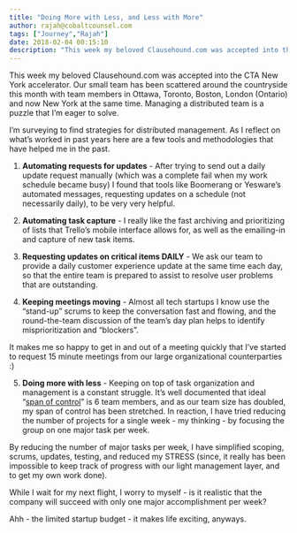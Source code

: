 ```yaml
---
title: "Doing More with Less, and Less with More"
author: rajah@cobaltcounsel.com
tags: ["Journey","Rajah"]
date: 2018-02-04 00:15:10
description: "This week my beloved Clausehound.com was accepted into the CTA New York accelerator.  Our small team has been scattered around the countryside this month with team members in Ottawa, Toronto, Boston,..."
---
```


This week my beloved Clausehound.com was accepted into the CTA New York accelerator.  Our small team has been scattered around the countryside this month with team members in Ottawa, Toronto, Boston, London (Ontario) and now New York at the same time.  Managing a distributed team is a puzzle that I’m eager to solve.

 

I’m surveying to find strategies for distributed management.  As I reflect on what’s worked in past years here are a few tools and methodologies that have helped me in the past.

1. **Automating requests for updates** - After trying to send out a daily update request manually (which was a complete fail when my work schedule became busy) I found that tools like Boomerang or Yesware’s automated messages, requesting updates on a schedule (not necessarily daily), to be very very helpful.

2. **Automating task capture** - I really like the fast archiving and prioritizing of lists that Trello’s mobile interface allows for, as well as the emailing-in and capture of new task items.

3. **Requesting updates on critical items DAILY** - We ask our team to provide a daily customer experience update at the same time each day, so that the entire team is prepared to assist to resolve user problems that are outstanding.

4. **Keeping meetings moving** - Almost all tech startups I know use the “stand-up” scrums to keep the conversation fast and flowing, and the round-the-team discussion of the team’s day plan helps to identify misprioritization and “blockers”.

It makes me so happy to get in and out of a meeting quickly that I’ve started to request 15 minute meetings from our large organizational counterparties :)

5. **Doing more with less** - Keeping on top of task organization and management is a constant struggle.  It’s well documented that ideal “[span of control](https://en.wikipedia.org/wiki/Span_of_control)” is 6 team members, and as our team size has doubled, my span of control has been stretched.  In reaction, I have tried reducing the number of projects for a single week - my thinking - by focusing the group on one major task per week.

 

By reducing the number of major tasks per week, I have simplified scoping, scrums, updates, testing, and reduced my STRESS (since, it really has been impossible to keep track of progress with our light management layer, and to get my own work done).

 

While I wait for my next flight, I worry to myself - is it realistic that the company will succeed with only one major accomplishment per week?

 

Ahh - the limited startup budget - it makes life exciting, anyways.